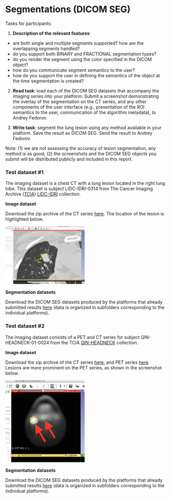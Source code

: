 # Segmentations (DICOM SEG)



Tasks for participants:

1. **Description of the relevant features**: 
 * are both single and multiple segments supported? how are the overlapping segments handled? 
 * do you support both BINARY and FRACTIONAL segmentation types? 
 * do you render the segment using the color specified in the DICOM object? 
 * how do you communicate segment semantics to the user? 
 * how do you support the user in defining the semantics of the object at the time segmentation is created?

2. **Read task**: load each of the DICOM SEG datasets that accompany the imaging series into your platform. Submit a screenshot demonstrating the overlay of the segmentation on the CT series, and any other components of the user interface (e.g., presentation of the ROI semantics to the user, communication of the algorithm metadata), to Andrey Fedorov.

3. **Write task**: segment the lung lesion using any method available in your platform. Save the result as DICOM SEG. Send the result to Andrey Fedorov. 
 
Note: (1) we are not assessing the accuracy of lesion segmentation, any method is as good; (2) the screenshots and the DICOM SEG objects you submit will be distributed publicly and included in this report.

### Test dataset #1

The imaging dataset is a chest CT with a lung lesion located in the right lung lobe. This dataset is subject LIDC-IDRI-0314 from The Cancer Imaging Archive ([TCIA](http://www.cancerimagingarchive.net/)) [LIDC-IDRI](https://wiki.cancerimagingarchive.net/display/Public/LIDC-IDRI) collection.

**Image dataset**

Download the zip archive of the CT series [here](http://slicer.kitware.com/midas3/download/item/245513/LIDC-IDRI-0314-CT.zip). The location of the lesion is highlighted below.

<img src="../images/LIDC-IDRI-0314_screenshot.png" width="250">

**Segmentation datasets**

Download the DICOM SEG datasets produced by the platforms that already submitted results [here](http://slicer.kitware.com/midas3/folder/3774) (data is organized in subfolders corresponding to the individual platforms).


### Test dataset #2

The imaging dataset consists of a PET and CT series for subject QIN-HEADNECK-01-0024 from the TCIA [QIN-HEADNECK](https://wiki.cancerimagingarchive.net/display/Public/QIN-HEADNECK) collection. 

**Image dataset**

Download the zip archive of the CT series [here](http://slicer.kitware.com/midas3/download/item/245508/QIN-HEADNECK-01-0024-CT.zip), and PET series [here](http://slicer.kitware.com/midas3/download/item/245509/QIN-HEADNECK-01-0024-PET.zip). Lesions are more prominent on the PET series, as shown in the screenshot below.

<img src="../images/QIN-HEADNECK-01-0024_screenshot.png" width="250">

**Segmentation datasets**

Download the DICOM SEG datasets produced by the platforms that already submitted results [here](http://slicer.kitware.com/midas3/folder/3786) (data is organized in subfolders corresponding to the individual platforms).